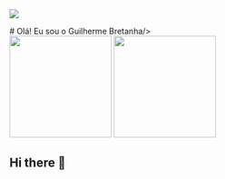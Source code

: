 <div>
  <img src="https://capsule-render.vercel.app/api?type=waving&height=300&color=gradient&fontAlignY=0"/>
</div>
  <p></p># Olá! Eu sou o Guilherme Bretanha/>
<div>
  <img height="180cm" src="https://github-readme-stats.vercel.app/api?username=BFGui&show_icons=true&theme=merko&include_all_commits=true&count_private=true"/>
  <img height="180cm" src="https://github-readme-stats.vercel.app/api/top-langs/?username=BFGui&layout=compact&langs_count=16&theme=merko"/>
</div>


## Hi there 👋

<!--
**BFGui/BFGui** is a ✨ _special_ ✨ repository because its `README.md` (this file) appears on your GitHub profile.

Here are some ideas to get you started:

- 🔭 I’m currently working on ...
- 🌱 I’m currently learning ...
- 👯 I’m looking to collaborate on ...
- 🤔 I’m looking for help with ...
- 💬 Ask me about ...
- 📫 How to reach me: ...
- 😄 Pronouns: ...
- ⚡ Fun fact: ...
-->
